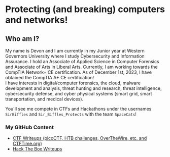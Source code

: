 # Protecting (and breaking) computers and networks!

## Who am I?
My name is Devon and I am currently in my Junior year at Western Governors University where I study Cybersecurity and Information Assurance. I hold an Associate of Applied Science in Computer Forensics and Associate of Arts in Liberal Arts. Currently, I am working towards the CompTIA Network+ CE certification. As of December 1st, 2023, I have obtained the CompTIA A+ CE certification!<br>
I have interests in digital/computer forensics, the cloud, malware development and analysis, threat hunting and research, threat intelligence, cybersecurity defense, and cyber physical systems (smart grid, smart transportation, and medical devices).<br>

You'll see me compete in CTFs and Hackathons under the usernames `SirBiffles` and `Sir_Biffles_Protects` with the team `SpaceCats`!<br>

### My GitHub Content
- [CTF Writeups (picoCTF, HTB challenges, OverTheWire, etc. and CTFTime.org)](https://github.com/DPSSecurity/CTF-writeups)
- [Hack The Box Writeups](https://github.com/DPSSecurity/HTB-writeups)

